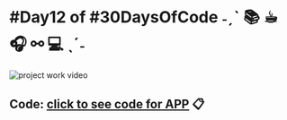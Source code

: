 
#  #Day12 of  #30DaysOfCode  ˗ˏˋ 📚 ☕︎ 🎧 ⚯ 💻 ˎˊ˗ 

![project work video](./video/video.gif)

## Code: [click to see code for APP](/day12/code/app/) 📋
 
 
 



